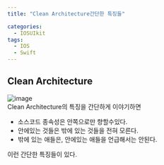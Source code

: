 ```yaml
---
title: "Clean Architecture간단한 특징들"

categories:
  - IOSUIkit
tags:
  - IOS
  - Swift
---
```


## Clean Architecture

![image](https://user-images.githubusercontent.com/68246962/215695418-81ab4864-5a30-4ca7-abf6-f50177e1fa75.png)  
Clean Architecture의 특징을 간단하게 이야기하면  
- 소스코드 종속성은 안쪽으로만 향할수있다.
- 안에있는 것들은 밖에 있는 것들을 전혀 모른다.  
- 밖에 있는 애들은, 안에있는 애들을 언급해서는 안된다.  

이런 간단한 특징들이 있다.  

